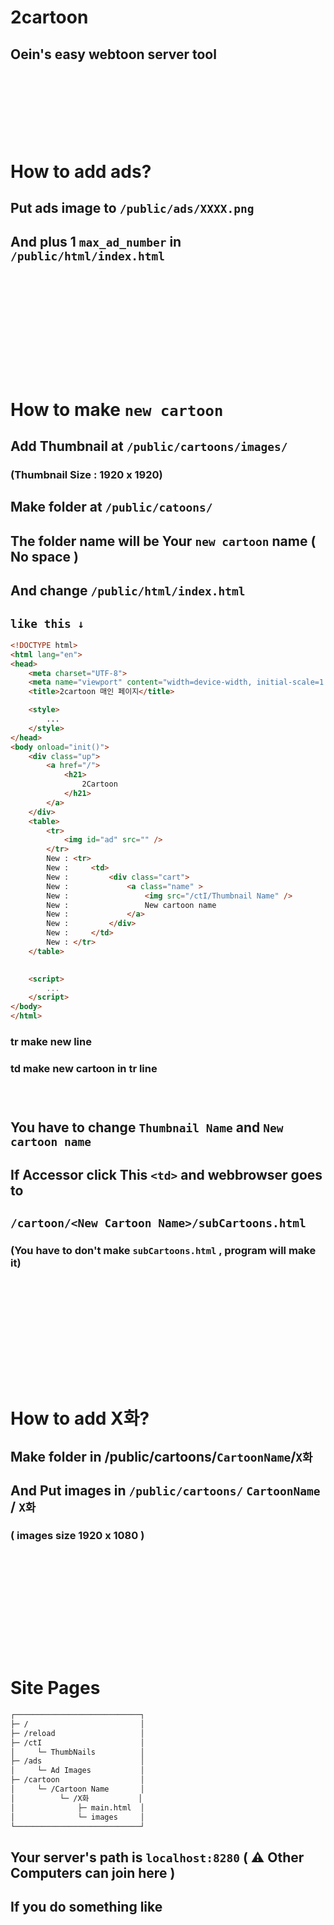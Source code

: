 # 2cartoon
## Oein's easy webtoon server tool
## ㅤ
## ㅤ
# How to add ads?
## Put ads image to ``/public/ads/XXXX.png``
## And plus 1 `max_ad_number` in ``/public/html/index.html``
## ㅤ
## ㅤ
## ㅤ
# How to make `new cartoon`
## Add Thumbnail at `/public/cartoons/images/`
### (Thumbnail Size : 1920 x 1920)
## Make folder at `/public/catoons/` 
## The folder name will be Your `new cartoon` name ( No space )
## And change `/public/html/index.html`
## `like this ↓`
```html
<!DOCTYPE html>
<html lang="en">
<head>
    <meta charset="UTF-8">
    <meta name="viewport" content="width=device-width, initial-scale=1.0">
    <title>2cartoon 매인 페이지</title>

    <style>
        ...
    </style>
</head>
<body onload="init()">
    <div class="up">
        <a href="/">
            <h21>
                2Cartoon
            </h21>
        </a>
    </div>
    <table>
        <tr>
            <img id="ad" src="" />
        </tr>
        New : <tr>
        New :     <td>
        New :         <div class="cart">
        New :             <a class="name" >
        New :                 <img src="/ctI/Thumbnail Name" />
        New :                 New cartoon name
        New :             </a>
        New :         </div>
        New :     </td>
        New : </tr>
    </table>
    

    <script>
        ...
    </script>
</body>
</html>
```
### tr make new line
### td make new cartoon in tr line
###### ㅤ
## You have to change `Thumbnail Name` and `New cartoon name`
## If Accessor click This `<td>` and webbrowser goes to 
## `/cartoon/<New Cartoon Name>/subCartoons.html`
### (You have to don't make `subCartoons.html` , program will make it)

## ㅤ
## ㅤ
## ㅤ
# How to add X화?
## Make folder in /public/cartoons/`CartoonName`/`X화`
## And Put images in `/public/cartoons/` ```CartoonName``` / ```X화```
### ( images size 1920 x 1080 )
## ㅤ
## ㅤ
## ㅤ
# Site Pages
```html
┌────────────────────────────┐
├─ /                         │
├─ /reload                   │
├─ /ctI                      │
│     └─ ThumbNails          │
├─ /ads                      │
│     └─ Ad Images           │
├─ /cartoon                  │
│     └─ /Cartoon Name       │
│          └─ /X화           │
│              ├─ main.html  │
│              └─ images     │
└────────────────────────────┘
```

## Your server's path is `localhost:8280` ( ⚠ Other Computers can join here )
## If you do something like 